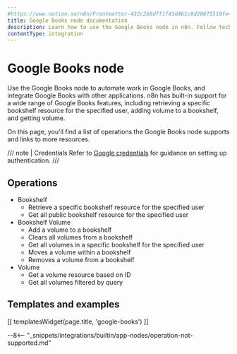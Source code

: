 ```yaml
---
#https://www.notion.so/n8n/Frontmatter-432c2b8dff1f43d4b1c8d20075510fe4
title: Google Books node documentation
description: Learn how to use the Google Books node in n8n. Follow technical documentation to integrate Google Books node into your workflows.
contentType: integration
---
```


# Google Books node

Use the Google Books node to automate work in Google Books, and integrate Google Books with other applications. n8n has built-in support for a wide range of Google Books features, including retrieving a specific bookshelf resource for the specified user, adding volume to a bookshelf, and getting volume.

On this page, you'll find a list of operations the Google Books node supports and links to more resources.

/// note | Credentials
Refer to [Google credentials](/integrations/builtin/credentials/google/) for guidance on setting up authentication. 
///

## Operations

* Bookshelf
    * Retrieve a specific bookshelf resource for the specified user
    * Get all public bookshelf resource for the specified user
* Bookshelf Volume
    * Add a volume to a bookshelf
    * Clears all volumes from a bookshelf
    * Get all volumes in a specific bookshelf for the specified user
    * Moves a volume within a bookshelf
    * Removes a volume from a bookshelf
* Volume
    * Get a volume resource based on ID
    * Get all volumes filtered by query

## Templates and examples

<!-- see https://www.notion.so/n8n/Pull-in-templates-for-the-integrations-pages-37c716837b804d30a33b47475f6e3780 -->
[[ templatesWidget(page.title, 'google-books') ]]

--8<-- "_snippets/integrations/builtin/app-nodes/operation-not-supported.md"
